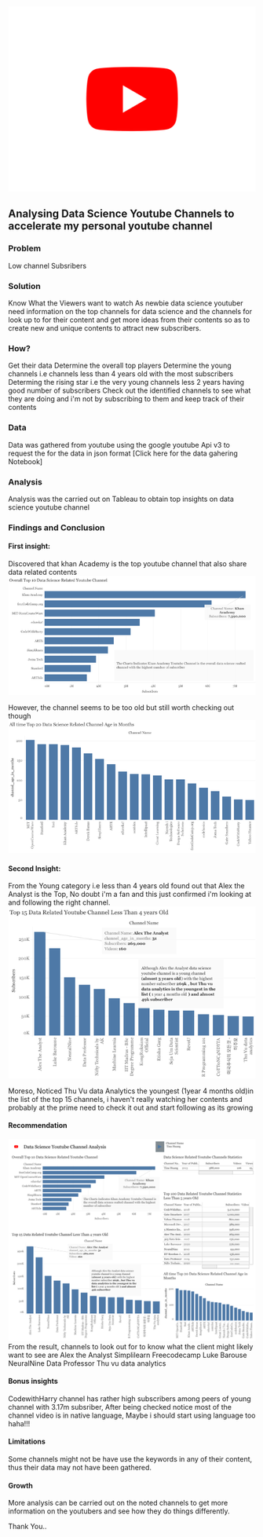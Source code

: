 ![Logo](youtube-logo-hd-8.png)

## Analysing Data Science Youtube Channels to accelerate my personal youtube channel

### Problem 
Low channel Subsribers

### Solution 
Know What the Viewers want to watch 
As newbie data science youtuber need information on the top channels for data science and the channels for look up to for their content and get more ideas from their contents so as to create new and unique contents to attract new subscribers.

### How?
Get their data
Determine the overall top players
Determine the young channels i.e channels less than 4 years old with the most subscribers
Determing the rising star i.e the very young channels less 2 years having good number of subscribers
Check out the identified channels to see what they are doing and i'm not by subscribing to them and keep track of their contents 

### Data
Data was gathered from youtube using the google youtube Api v3 to request the for the data in json format 
[Click here for the data gahering Notebook]

### Analysis 
Analysis was the carried out on Tableau to obtain top insights on data science youtube channel 

### Findings and Conclusion 
#### First insight:
Discovered that khan Academy is the top youtube channel that also share data related contents
![img](Overall-Top-DS-YT-Channel.png)

However, the channel seems to be too old but still worth checking out though
![img](Tops-Ages.png)

#### Second Insight:
From the Young category i.e less than 4 years old found out that Alex the Analyst is the Top, No doubt i'm a fan and this just confirmed i'm looking at and following the right channel. 
![img](Top-15-Young.png)

Moreso, Noticed Thu Vu data Analytics the youngest (1year 4 months old)in the list of the top 15 channels, i haven't really watching her contents and probably at the prime need to check it out and start following as its growing 

#### Recommendation
![img](DS-YT-Dashboard-2.png)
From the result, channels to look out for to know what the client might likely want to see are 
Alex the Analyst
Simplilearn
Freecodecamp
Luke Barouse
NeuralNine
Data Professor 
Thu vu data analytics 

#### Bonus insights 
CodewithHarry channel has rather high subscribers among peers of young channel with 3.17m subsriber, After being checked notice most of the channel video is in native language, Maybe i should start using language too haha!!!

#### Limitations 
Some channels might not be have use the keywords in any of their content, thus their data may not have been gathered. 

#### Growth 
More analysis can be carried out on the noted channels to get more information on the youtubers and see how they do things differently. 

Thank You..





